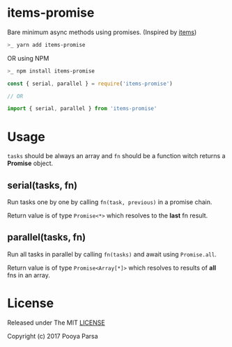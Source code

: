 # items-promise
Bare minimum async methods using promises. (Inspired by [items](https://www.npmjs.com/package/items))

```bash
>_ yarn add items-promise
```

OR using NPM

```bash
>_ npm install items-promise
```

```js
const { serial, parallel } = require('items-promise')

// OR

import { serial, parallel } from 'items-promise'
```

# Usage
`tasks` should be always an array and `fn` should be a function witch returns a **Promise** object.

## serial(tasks, fn)

Run tasks one by one by calling `fn(task, previous)` in a promise chain.

Return value is of type `Promise<*>` which resolves to the **last** fn result.

## parallel(tasks, fn)

Run all tasks in parallel by calling `fn(tasks)` and await using `Promise.all`.

Return value is of type `Promise<Array[*]>` which resolves to results of **all** fns in an array.


# License
Released under The MIT [LICENSE](./LICENSE)

Copyright (c) 2017 Pooya Parsa
